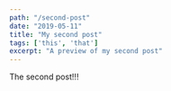 ```yaml
---
path: "/second-post"
date: "2019-05-11"
title: "My second post"
tags: ['this', 'that']
excerpt: "A preview of my second post"
---
```


The second post!!!